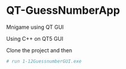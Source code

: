 # QT-GuessNumberApp
 Mnigame using QT GUI

 Using C++ on QT5 GUI
 
Clone the project and then

``` bash 
# run 1-12GuessnumberGUI.exe
```
